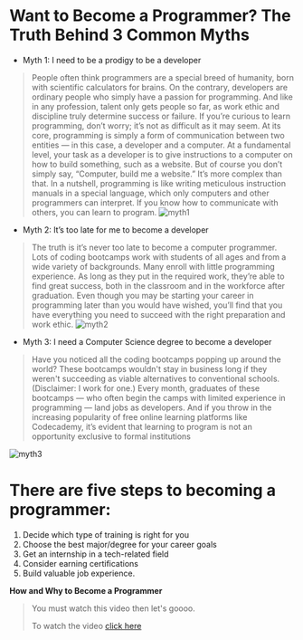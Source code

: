 # Want to Become a Programmer? The Truth Behind 3 Common Myths
- Myth 1: I need to be a prodigy to be a developer
> People often think programmers are a special breed of humanity, born with scientific calculators for brains. On the contrary, developers are ordinary people who simply have a passion for programming. And like in any profession, talent only gets people so far, as work ethic and discipline truly determine success or failure. If you’re curious to learn programming, don’t worry; it’s not as difficult as it may seem. At its core, programming is simply a form of communication between two entities — in this case, a developer and a computer. At a fundamental level, your task as a developer is to give instructions to a computer on how to build something, such as a website. But of course you don’t simply say, “Computer, build me a website.” It’s more complex than that. In a nutshell, programming is like writing meticulous instruction manuals in a special language, which only computers and other programmers can interpret. If you know how to communicate with others, you can learn to program.
![myth1](https://www.codingdojo.com/blog/wp-content/uploads/Learning_to_code_without_being_a_computer_programming-prodigy1.jpg)
- Myth 2: It’s too late for me to become a developer
>  The truth is it’s never too late to become a computer programmer. Lots of coding bootcamps work with students of all ages and from a wide variety of backgrounds. Many enroll with little programming experience. As long as they put in the required work, they’re able to find great success, both in the classroom and in the workforce after graduation. Even though you may be starting your career in programming later than you would have wished, you’ll find that you have everything you need to succeed with the right preparation and work ethic.
![myth2](https://qph.fs.quoracdn.net/main-qimg-52450090fea122eff1d385e742ad4e4a)
- Myth 3: I need a Computer Science degree to become a developer
> Have you noticed all the coding bootcamps popping up around the world? These bootcamps wouldn't stay in business long if they weren't succeeding as viable alternatives to conventional schools. (Disclaimer: I work for one.) Every month, graduates of these bootcamps — who often begin the camps with limited experience in programming — land jobs as developers. And if you throw in the increasing popularity of free online learning platforms like Codecademy, it’s evident that learning to program is not an opportunity exclusive to formal institutions

![myth3](https://careersidekick.com/wp-content/uploads/2017/07/should-I-major-in-computer-science.jpg)

# There are five steps to becoming a programmer:
1. Decide which type of training is right for you
2. Choose the best major/degree for your career goals
3. Get an internship in a tech-related field
4. Consider earning certifications
5. Build valuable job experience.

**How and Why to Become a Programmer**
> You must watch this video then let's goooo.
>
> To watch the video [click here](https://youtu.be/2MsN8gpT6jY)



